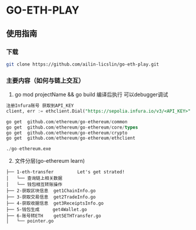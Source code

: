 # GO-ETH-PLAY


## 使用指南
### 下载
```bash
git clone https://github.com/ailin-licslin/go-eth-play.git
```
### 主要内容（如何与链上交互）
1. go mod projectName  && go build 编译后执行 可以debugger调试
```sql
注册Infura账号 获取到API_KEY
client, err := ethclient.Dial("https://sepolia.infura.io/v3/<API_KEY>"

go get  github.com/ethereum/go-ethereum/common
go get	github.com/ethereum/go-ethereum/core/types
go get	github.com/ethereum/go-ethereum/crypto
go get	github.com/ethereum/go-ethereum/ethclient

./go-ethereum.exe
```

2. 文件分层(go-ethereum learn)  
```
├── 1-eth-transfer         Let's get strated!
│   └── 查询链上相关数据
│   └── 钱包相互转账操作
├── 2-获取区块信息  get1ChainInfo.go 
├── 3-获取交易信息  get2TradeInfo.go
├── 4-获取收据信息  get3ReceiptsInfo.go
├── 5-钱包生成     get4Wallet.go  
├── 6-账号转ETH    get5ETHTransfer.go
│   └── pointer.go
```


